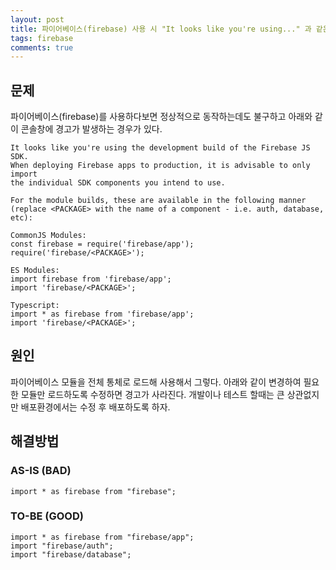 ```yaml
---
layout: post
title: 파이어베이스(firebase) 사용 시 "It looks like you're using..." 과 같은 에러가 발생하는 경우
tags: firebase
comments: true
---
```


## 문제

파이어베이스(firebase)를 사용하다보면 정상적으로 동작하는데도 불구하고 아래와 같이 콘솔창에 경고가 발생하는 경우가 있다.

```
It looks like you're using the development build of the Firebase JS SDK.
When deploying Firebase apps to production, it is advisable to only import
the individual SDK components you intend to use.

For the module builds, these are available in the following manner
(replace <PACKAGE> with the name of a component - i.e. auth, database, etc):

CommonJS Modules:
const firebase = require('firebase/app');
require('firebase/<PACKAGE>');

ES Modules:
import firebase from 'firebase/app';
import 'firebase/<PACKAGE>';

Typescript:
import * as firebase from 'firebase/app';
import 'firebase/<PACKAGE>';
```

## 원인

파이어베이스 모듈을 전체 통체로 로드해 사용해서 그렇다. 아래와 같이 변경하여 필요한 모듈만 로드하도록 수정하면 경고가 사라진다. 개발이나 테스트 할때는 큰 상관없지만 배포환경에서는 수정 후 배포하도록 하자.

## 해결방법

### AS-IS (BAD)

```
import * as firebase from "firebase";
```

### TO-BE (GOOD)

```
import * as firebase from "firebase/app";
import "firebase/auth";
import "firebase/database";
```
